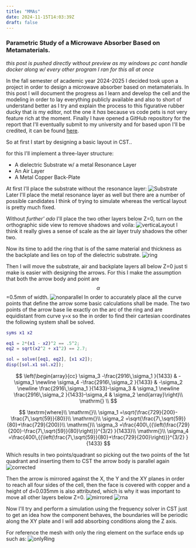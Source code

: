 ```yaml
---
title: "MMAs"
date: 2024-11-15T14:03:39Z
draft: false
---
```


### Parametric Study of a Microwave Absorber Based on Metamaterials.

_this post is pushed directly without preview as my windows pc cant handle docker 
along w/ every other program I ran for this all at once_

In the fall semester of academic year 2024-2025 I decided took upon a project in order to
design a microwave absorber based on metamaterials. In this post I will document the
progress as I learn and develop the cell and the modeling in order to lay everything
publicly available and also to short of understand better as I try and explain the process
to this figurative rubber ducky that _is_ my editor, not the one it _has_ because vs code 
pets is not very feature rich at the moment. Finally I have opened a GitHub repository
for the report that I'll eventually submit to my university and for based upon I'll be 
credited, it can be found [here](https://github.com/markdlp/ParametricStudy_MicrowaveAbsorberBasedOnMetamaterials).

So at first I start by designing a basic layout in CST..

for this I'll implement a three-layer structure:
- A dielectric Substrate w/ a metal Resonance Layer
- An Air Layer
- A Metal Copper Back-Plate

At first I'll place the substrate without the resonance layer: ![Substrate](img/substrate.bmp)
Later I'll place the metal resonance layer as well but there are a number of possible candidates
I think of trying to simulate whereas the vertical layout is pretty much fixed.

Without _further' ado_ I'll place the two other layers below Z=0, turn on the orthographic side
view to remove shadows and voila: ![verticaLayout](img/verticaLayout.bmp)
I think it really gives a sense of scale as the air layer truly shadows the other two.

Now its time to add the ring that is of the same material and thickness as the backplate and lies
on top of the dielectric substrate. ![ring](img/ring.bmp)

Then I will move the substrate, air and backplate layers all below Z=0 just ti make is easier
with designing the arrows. For this I make the assumption that both the arrow body and point are
$$\alpha$$=0.5mm of width. ![nonparallel](img/parallel.png)
In order to accurately place all the curve points that define the arrow some basic calculations
shall be made. The two points of the arrow base lie exactly on the arc of the ring and are 
equidistant from curve y=x so the in order to find their cartesian coordinates the following
system shall be solved. 

```matlab
syms x1 x2

eq1 = 2*(x1 - x2)^2 == .5^2;
eq2 = sqrt(x2^2 + x1^2) == 2.7;

sol = solve([eq1, eq2], [x1 x2]);
disp([sol.x1 sol.x2]);
```
$$
\left(\begin{array}{cc} 
    \sigma_3 -\frac{2916\,\sigma_1 }{1433} & -\sigma_1 \newline
    \sigma_4 -\frac{2916\,\sigma_2 }{1433} & -\sigma_2 \newline 
    \frac{2916\,\sigma_1 }{1433}-\sigma_3  & \sigma_1 \newline 
    \frac{2916\,\sigma_2 }{1433}-\sigma_4  & \sigma_2  
\end{array}\right)\\ \mathrm{} \\ 
$$

$$
\textrm{where}\\ \mathrm{}\\ \sigma_1 =\sqrt{\frac{729}{200}-\frac{7\,\sqrt{59}}{80}}\\ \mathrm{}\\ 
\sigma_2 =\sqrt{\frac{7\,\sqrt{59}}{80}+\frac{729}{200}}\\ \mathrm{}\\ 
\sigma_3 =\frac{400\,{{\left(\frac{729}{200}-\frac{7\,\sqrt{59}}{80}\right)}}^{3/2} }{1433}\\ \mathrm{}\\ 
\sigma_4 =\frac{400\,{{\left(\frac{7\,\sqrt{59}}{80}+\frac{729}{200}\right)}}^{3/2} }{1433}
$$

Which results in two points/quadrant so picking out the two points of the 1st quadrant and 
inserting them to CST the arrow body is parallel again ![corrected](img/corretArrowBase.png)

Then the arrow is mirrored against the X, the Y and the XY planes in order to reach all four 
sides of the cell, then the face is covered with copper and a height of d=0.035mm is also 
attributed, which is why it was important to move all other layers below Z=0. ![mirrored](img/mirroredArrows.png)
![rna](img/RingAndArrows.png)

Now I'll try and perform a simulation using the frequency solver in CST just to get an idea 
how the component behaves, the boundaries will be periodic along the XY plate and I will add
absorbing conditions along the Z axis.

For reference the mesh with only the ring element on the surface ends up such as: ![onlyRing](img/mesh.png)